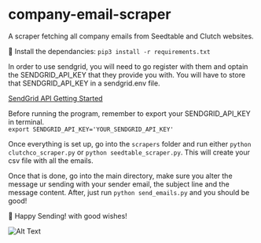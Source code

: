 # company-email-scraper

A scraper fetching all company emails from Seedtable and Clutch websites.

🚀 Install the dependancies: `pip3 install -r requirements.txt`

In order to use sendgrid, you will need to go register with them and optain the SENDGRID_API_KEY that they provide you with.
You will have to store that SENDGRID_API_KEY in a sendgrid.env file.

[SendGrid API Getting Started](https://sendgrid.com/docs/for-developers/sending-email/api-getting-started/#prerequisites-for-sending-your-first-email-with-the-sendgrid-api)

Before running the program, remember to export your SENDGRID_API_KEY in terminal.\
`export SENDGRID_API_KEY='YOUR_SENDGRID_API_KEY'`

Once everything is set up, go into the `scrapers` folder and run either `python clutchco_scraper.py` or `python seedtable_scraper.py`. This will create your csv file with all the emails.

Once that is done, go into the main directory, make sure you alter the message ur sending with your sender email, the subject line and the message content. After, just run `python send_emails.py` and you should be good!

💛 Happy Sending!
with good wishes!

![Alt Text](https://media.giphy.com/media/kDaE01OtFSyobqta2C/giphy.gif)
